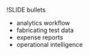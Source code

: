 !SLIDE bullets

* analytics workflow
* fabricating test data
* expense reports
* operational intelligence
